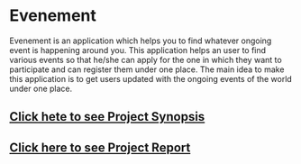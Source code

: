 # Evenement
Evenement is an application which helps you to find whatever ongoing event is happening around you. This application helps an user to find various events so that he/she can apply for the one in which they want to participate and can register them under one place.
The main idea to make this application is to get users updated with the ongoing events of the world under one place.

## <a href="https://docs.google.com/document/d/1j2nrQTnr3mVgO67y6tU5qF4tM6HScHzf2Q5nCBn41rU/edit?usp=sharing" targer="_blank">Click hete to see Project Synopsis</a>

## <a href="https://docs.google.com/document/d/11DGmZj2Y5ROHyy7M9qcC42GBvtlA9uY7oEbieRvDGFM/edit?usp=sharing" target="_blank">Click here to see Project Report</a>
